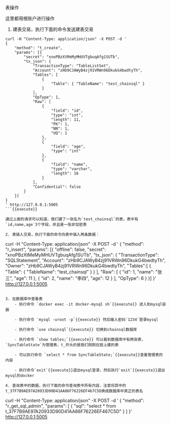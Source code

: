 表操作

这里都用根账户进行操作

1. 建表交易，执行下面的命令发送建表交易
```
curl -H "Content-Type: application/json" -X POST -d '
{
    "method": "t_create",
    "params": [{
        "secret": "xnoPBzXtMeMyMHUVTgbuqAfg1SUTb",
        "tx_json": {
            "TransactionType": "TableListSet",
            "Account": "zHb9CJAWyB4zj91VRWn96DkukG4bwdtyTh",
            "Tables": [
                {
                    "Table": { "TableName": "test_chainsql" }
                }
            ],
            "OpType": 1,
            "Raw": [
                {
                    "field": "id",
                    "type": "int",
                    "length": 11,
                    "PK": 1,
                    "NN": 1,
                    "UQ": 1
                },
                {
                    "field": "age",
                    "type": "int"
                },
                {
                    "field": "name",
                    "type": "varchar",
                    "length": 16
                }
            ],
            "Confidential": false
        }
    }]
}
' http://127.0.0.1:5005
```{{execute}}

通过上面的请求可以知道，我们建了一张名为`test_chainsql`的表，表中有`id,name,age`3个字段，并且是一张非加密表

2. 表插入交易，执行下面的命令向表中插入两条数据：
```
curl -H "Content-Type: application/json" -X POST -d '
{
    "method": "r_insert",
    "params": [{
        "offline": false,
        "secret": "xnoPBzXtMeMyMHUVTgbuqAfg1SUTb",
        "tx_json": {
            "TransactionType": "SQLStatement",
            "Account": "zHb9CJAWyB4zj91VRWn96DkukG4bwdtyTh",
            "Owner": "zHb9CJAWyB4zj91VRWn96DkukG4bwdtyTh",
            "Tables":[
                {
                    "Table": { "TableName": "test_chainsql" }
                }
            ],
            "Raw": [
                {
                    "id": 1,
                    "name": "张三",
                    "age": 11
                },
                {
                    "id": 2,
                    "name": "李四",
                    "age": 12
                }
            ],
            "OpType": 6
        }
    }]
}' http://127.0.0.1:5005
```{{execute}}

3. 在数据库中查看表
    - 执行命令 `docker exec -it docker-mysql sh`{{execute}} 进入到mysql容器

    - 执行命令 `mysql -uroot -p`{{execute}} 然后输入密码`1234`登录mysql

    - 执行命令 `use chainsql`{{execute}} 切换到chainsql数据库

    - 执行命令 `show tables;`{{execute}} 可以看到数据库中有两张表，`SyncTableState`为管理表，t_开头的是我们刚刚在链上建的表
    
    - 可以执行命令 `select * from SyncTableState;`{{execute}}查看管理表的内容

    - 执行命令`exit`{{execute}}退出mysql登录，然后执行`exit`{{execute}}退出mysql的docker

4. 查询表中的数据，执行下面的命令查询表中所有内容，注意将其中的 t_37F7B9AE97A20933D90D41AA86F76226EF467C5D换成数据库中真正的表名
```
curl -H "Content-Type: application/json" -X POST -d '
	{
	    "method": "r_get_sql_admin",
	    "params": [
	        {
	            "sql": "select * from t_37F7B9AE97A20933D90D41AA86F76226EF467C5D"
	        }
	    ]
	}' http://127.0.0.1:5005
```{{execute}}
